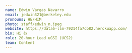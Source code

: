 ```yaml
---
name: Edwin Vargas Navarro
email: jedwin321@berkeley.edu
pronouns: HE/HIM
photo: staff/edwin_n.jpeg
website: https://data6-llm-79214fa7cb82.herokuapp.com/
bio: Hi 👍
role: 20-hour Lead uGSI (UCS2)
team: Content
---
```

